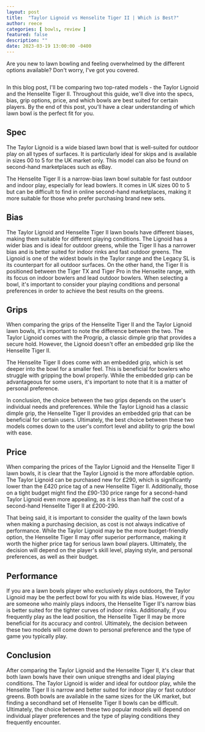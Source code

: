 ```yaml
---
layout: post
title:  "Taylor Lignoid vs Henselite Tiger II | Which is Best?"
author: reece
categories: [ bowls, review ]
featured: false
description: ""
date: 2023-03-19 13:00:00 -0400
---
```

    

<!-- wp:paragraph -->
<p xmlns="http://www.w3.org/1999/xhtml">Are you new to lawn bowling and feeling overwhelmed by the different options available? Don't worry, I've got you covered. </p>
<!-- /wp:paragraph -->

<!-- wp:image {"id":1989,"sizeSlug":"large","linkDestination":"none"} -->
<figure class="wp-block-image size-large"><img src="/img/posts/taylor-lignoid-vs-henselite-tiger-ii-1024x576.jpg" alt="" class="wp-image-1989"/></figure>
<!-- /wp:image -->

<!-- wp:paragraph -->
<p>In this blog post, I'll be comparing two top-rated models - the Taylor Lignoid and the Henselite Tiger II. Throughout this guide, we'll dive into the specs, bias, grip options, price, and which bowls are best suited for certain players. By the end of this post, you'll have a clear understanding of which lawn bowl is the perfect fit for you.</p>
<!-- /wp:paragraph -->

<!-- wp:heading -->
<h2>Spec</h2>
<!-- /wp:heading -->

<!-- wp:paragraph -->
<p>The Taylor Lignoid is a wide biased lawn bowl that is well-suited for outdoor play on all types of surfaces. It is particularly ideal for skips and is available in sizes 00 to 5 for the UK market only. This model can also be found on second-hand marketplaces such as eBay.</p>
<!-- /wp:paragraph -->

<!-- wp:paragraph -->
<p>The Henselite Tiger II is a narrow-bias lawn bowl suitable for fast outdoor and indoor play, especially for lead bowlers. It comes in UK sizes 00 to 5 but can be difficult to find in online second-hand marketplaces, making it more suitable for those who prefer purchasing brand new sets.</p>
<!-- /wp:paragraph -->

<!-- wp:heading -->
<h2>Bias</h2>
<!-- /wp:heading -->

<!-- wp:paragraph -->
<p>The Taylor Lignoid and Henselite Tiger II lawn bowls have different biases, making them suitable for different playing conditions. The Lignoid has a wider bias and is ideal for outdoor greens, while the Tiger II has a narrower bias and is better suited for indoor rinks and fast outdoor greens. The Lignoid is one of the widest bowls in the Taylor range and the Legacy SL is its counterpart for all outdoor surfaces. On the other hand, the Tiger II is positioned between the Tiger TX and Tiger Pro in the Henselite range, with its focus on indoor bowlers and lead outdoor bowlers. When selecting a bowl, it's important to consider your playing conditions and personal preferences in order to achieve the best results on the greens.</p>
<!-- /wp:paragraph -->

<!-- wp:heading -->
<h2>Grips</h2>
<!-- /wp:heading -->

<!-- wp:paragraph -->
<p>When comparing the grips of the Henselite Tiger II and the Taylor Lignoid lawn bowls, it's important to note the difference between the two. The Taylor Lignoid comes with the Progrip, a classic dimple grip that provides a secure hold. However, the Lignoid doesn't offer an embedded grip like the Henselite Tiger II.</p>
<!-- /wp:paragraph -->

<!-- wp:paragraph -->
<p>The Henselite Tiger II does come with an embedded grip, which is set deeper into the bowl for a smaller feel. This is beneficial for bowlers who struggle with gripping the bowl properly. While the embedded grip can be advantageous for some users, it's important to note that it is a matter of personal preference.</p>
<!-- /wp:paragraph -->

<!-- wp:paragraph -->
<p>In conclusion, the choice between the two grips depends on the user's individual needs and preferences. While the Taylor Lignoid has a classic dimple grip, the Henselite Tiger II provides an embedded grip that can be beneficial for certain users. Ultimately, the best choice between these two models comes down to the user's comfort level and ability to grip the bowl with ease.</p>
<!-- /wp:paragraph -->

<!-- wp:heading -->
<h2>Price</h2>
<!-- /wp:heading -->

<!-- wp:paragraph -->
<p>When comparing the prices of the Taylor Lignoid and the Henselite Tiger II lawn bowls, it is clear that the Taylor Lignoid is the more affordable option. The Taylor Lignoid can be purchased new for £290, which is significantly lower than the £420 price tag of a new Henselite Tiger II. Additionally, those on a tight budget might find the £90-130 price range for a second-hand Taylor Lignoid even more appealing, as it is less than half the cost of a second-hand Henselite Tiger II at £200-290.</p>
<!-- /wp:paragraph -->

<!-- wp:paragraph -->
<p>That being said, it is important to consider the quality of the lawn bowls when making a purchasing decision, as cost is not always indicative of performance. While the Taylor Lignoid may be the more budget-friendly option, the Henselite Tiger II may offer superior performance, making it worth the higher price tag for serious lawn bowl players. Ultimately, the decision will depend on the player's skill level, playing style, and personal preferences, as well as their budget.</p>
<!-- /wp:paragraph -->

<!-- wp:heading -->
<h2>Performance</h2>
<!-- /wp:heading -->

<!-- wp:paragraph -->
<p>If you are a lawn bowls player who exclusively plays outdoors, the Taylor Lignoid may be the perfect bowl for you with its wide bias. However, if you are someone who mainly plays indoors, the Henselite Tiger II's narrow bias is better suited for the tighter curves of indoor rinks. Additionally, if you frequently play as the lead position, the Henselite Tiger II may be more beneficial for its accuracy and control. Ultimately, the decision between these two models will come down to personal preference and the type of game you typically play.</p>
<!-- /wp:paragraph -->

<!-- wp:heading -->
<h2>Conclusion</h2>
<!-- /wp:heading -->

<!-- wp:paragraph -->
<p>After comparing the Taylor Lignoid and the Henselite Tiger II, it's clear that both lawn bowls have their own unique strengths and ideal playing conditions. The Taylor Lignoid is wider and ideal for outdoor play, while the Henselite Tiger II is narrow and better suited for indoor play or fast outdoor greens. Both bowls are available in the same sizes for the UK market, but finding a secondhand set of Henselite Tiger II bowls can be difficult. Ultimately, the choice between these two popular models will depend on individual player preferences and the type of playing conditions they frequently encounter.</p>
<!-- /wp:paragraph -->
    